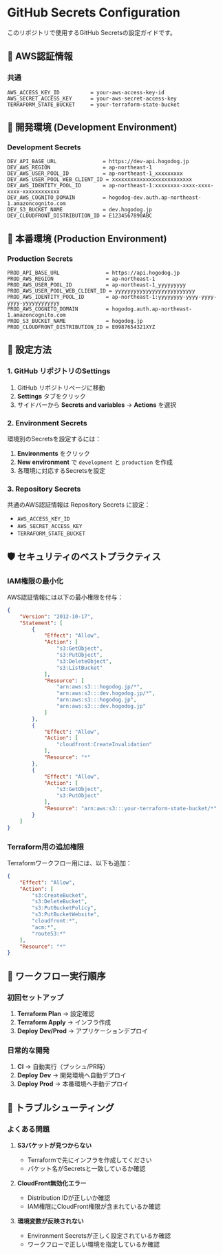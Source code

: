 # GitHub Secrets Configuration

このリポジトリで使用するGitHub Secretsの設定ガイドです。

## 🔐 AWS認証情報

### 共通
```
AWS_ACCESS_KEY_ID          = your-aws-access-key-id
AWS_SECRET_ACCESS_KEY      = your-aws-secret-access-key
TERRAFORM_STATE_BUCKET     = your-terraform-state-bucket
```

## 🚀 開発環境 (Development Environment)

### Development Secrets
```
DEV_API_BASE_URL               = https://dev-api.hogodog.jp
DEV_AWS_REGION                 = ap-northeast-1
DEV_AWS_USER_POOL_ID           = ap-northeast-1_xxxxxxxxx
DEV_AWS_USER_POOL_WEB_CLIENT_ID = xxxxxxxxxxxxxxxxxxxxxxxxxx
DEV_AWS_IDENTITY_POOL_ID       = ap-northeast-1:xxxxxxxx-xxxx-xxxx-xxxx-xxxxxxxxxxxx
DEV_AWS_COGNITO_DOMAIN         = hogodog-dev.auth.ap-northeast-1.amazoncognito.com
DEV_S3_BUCKET_NAME             = dev.hogodog.jp
DEV_CLOUDFRONT_DISTRIBUTION_ID = E1234567890ABC
```

## 🌟 本番環境 (Production Environment)

### Production Secrets
```
PROD_API_BASE_URL               = https://api.hogodog.jp
PROD_AWS_REGION                 = ap-northeast-1
PROD_AWS_USER_POOL_ID           = ap-northeast-1_yyyyyyyyy
PROD_AWS_USER_POOL_WEB_CLIENT_ID = yyyyyyyyyyyyyyyyyyyyyyyyyy
PROD_AWS_IDENTITY_POOL_ID       = ap-northeast-1:yyyyyyyy-yyyy-yyyy-yyyy-yyyyyyyyyyyy
PROD_AWS_COGNITO_DOMAIN         = hogodog.auth.ap-northeast-1.amazoncognito.com
PROD_S3_BUCKET_NAME             = hogodog.jp
PROD_CLOUDFRONT_DISTRIBUTION_ID = E0987654321XYZ
```

## 📝 設定方法

### 1. GitHub リポジトリのSettings
1. GitHub リポジトリページに移動
2. **Settings** タブをクリック
3. サイドバーから **Secrets and variables** → **Actions** を選択

### 2. Environment Secrets
環境別のSecretsを設定するには：

1. **Environments** をクリック
2. **New environment** で `development` と `production` を作成
3. 各環境に対応するSecretsを設定

### 3. Repository Secrets
共通のAWS認証情報は Repository Secrets に設定：
- `AWS_ACCESS_KEY_ID`
- `AWS_SECRET_ACCESS_KEY`
- `TERRAFORM_STATE_BUCKET`

## 🛡️ セキュリティのベストプラクティス

### IAM権限の最小化
AWS認証情報には以下の最小権限を付与：

```json
{
    "Version": "2012-10-17",
    "Statement": [
        {
            "Effect": "Allow",
            "Action": [
                "s3:GetObject",
                "s3:PutObject",
                "s3:DeleteObject",
                "s3:ListBucket"
            ],
            "Resource": [
                "arn:aws:s3:::hogodog.jp/*",
                "arn:aws:s3:::dev.hogodog.jp/*",
                "arn:aws:s3:::hogodog.jp",
                "arn:aws:s3:::dev.hogodog.jp"
            ]
        },
        {
            "Effect": "Allow",
            "Action": [
                "cloudfront:CreateInvalidation"
            ],
            "Resource": "*"
        },
        {
            "Effect": "Allow",
            "Action": [
                "s3:GetObject",
                "s3:PutObject"
            ],
            "Resource": "arn:aws:s3:::your-terraform-state-bucket/*"
        }
    ]
}
```

### Terraform用の追加権限
Terraformワークフロー用には、以下も追加：

```json
{
    "Effect": "Allow",
    "Action": [
        "s3:CreateBucket",
        "s3:DeleteBucket",
        "s3:PutBucketPolicy",
        "s3:PutBucketWebsite",
        "cloudfront:*",
        "acm:*",
        "route53:*"
    ],
    "Resource": "*"
}
```

## 🔄 ワークフロー実行順序

### 初回セットアップ
1. **Terraform Plan** → 設定確認
2. **Terraform Apply** → インフラ作成
3. **Deploy Dev/Prod** → アプリケーションデプロイ

### 日常的な開発
1. **CI** → 自動実行（プッシュ/PR時）
2. **Deploy Dev** → 開発環境へ自動デプロイ
3. **Deploy Prod** → 本番環境へ手動デプロイ

## 🚨 トラブルシューティング

### よくある問題

1. **S3バケットが見つからない**
   - Terraformで先にインフラを作成してください
   - バケット名がSecretsと一致しているか確認

2. **CloudFront無効化エラー**
   - Distribution IDが正しいか確認
   - IAM権限にCloudFront権限が含まれているか確認

3. **環境変数が反映されない**
   - Environment Secretsが正しく設定されているか確認
   - ワークフローで正しい環境を指定しているか確認